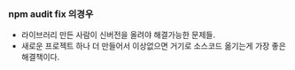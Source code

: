 ### npm audit fix 의경우
- 라이브러리 만든 사람이 신버전을 올려야 해결가능한 문제들. 
- 새로운 프로젝트 하나 더 만들어서 이상없으면 거기로 소스코드 옮기는게 가장 좋은 해결책이다.